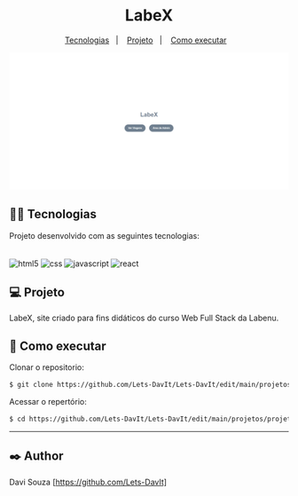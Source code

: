 <h1 align="center">LabeX</h1>

<p align="center">
  <a href="#-tecnologias">Tecnologias</a>&nbsp;&nbsp;&nbsp;|&nbsp;&nbsp;&nbsp;
  <a href="#-projeto">Projeto</a>&nbsp;&nbsp;&nbsp;|&nbsp;&nbsp;&nbsp;
  <a href="#-como-executar">Como executar</a>&nbsp;&nbsp;&nbsp;
  

<p align="center"><img src='./src/img/print-home.png' alt='print'></p>



## 👨‍💻 Tecnologias

Projeto desenvolvido com as seguintes tecnologias:
<div style="display: inline-block"><br/>
    <img align="center" src="https://img.shields.io/badge/HTML5-E34F26?style=for-the-badge&logo=html5&logoColor=white" alt="html5" />
    <img align="center" src="https://img.shields.io/badge/CSS3-1572B6?style=for-the-badge&logo=css3&logoColor=white" alt="css" />
    <img align="center" src="https://img.shields.io/badge/JavaScript-F7DF1E?style=for-the-badge&logo=javascript&logoColor=black" alt="javascript" />
    <img align="center" src="https://img.shields.io/badge/React-20232A?style=for-the-badge&logo=react&logoColor=61DAFB" alt="react" />
</div>

## 💻 Projeto

LabeX, site criado para fins didáticos do curso Web Full Stack da Labenu.

## 🚀 Como executar

 Clonar o repositorio:
```bash
$ git clone https://github.com/Lets-DavIt/Lets-DavIt/edit/main/projetos/projeto-labex/
```
Acessar o repertório:
```bash
$ cd https://github.com/Lets-DavIt/Lets-DavIt/edit/main/projetos/projeto-labex/

```
****
## ✒️ Author

Davi Souza  [https://github.com/Lets-DavIt]

